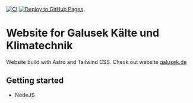 [![CI](https://github.com/MatiasG19/galusek-k-and-k/actions/workflows/ci.yml/badge.svg)](https://github.com/MatiasG19/galusek-k-and-k/actions/workflows/ci.yml)
[![Deploy to GitHub Pages](https://github.com/MatiasG19/galusek-k-and-k/actions/workflows/githubPages.yml/badge.svg)](https://github.com/MatiasG19/galusek-k-and-k/actions/workflows/githubPages.yml)

# Website for Galusek Kälte und Klimatechnik

Website build with Astro and Tailwind CSS. Check out website [galusek.de](https://www.galusek.de)

## Getting started

- NodeJS
